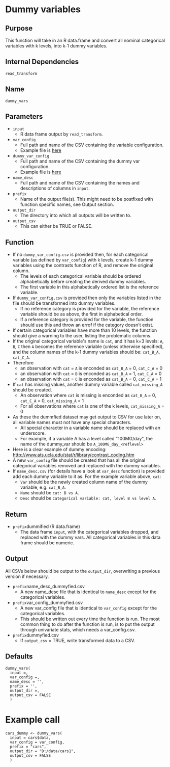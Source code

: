 # Dummy variables

## Purpose
This function will take in an R data.frame and convert all nominal categorical variables with k levels, into k-1 dummy variables.

## Internal Dependencies
`read_transform`

## Name
`dummy_vars`

## Parameters
* `input`
  * R data frame output by `read_transform`.
* `var_config`
  * Full path and name of the CSV containing the variable configuration.
  * Example file is [here](../example_metadata_files/var_config.csv)
* `dummy_var_config`
  * Full path and name of the CSV containing the dummy var configuration.
  * Example file is [here](../example_metadata_files/dummy_var_config.csv)
* `name_desc`
  * Full path and name of the CSV containing the names and descriptions of columns in `input`.
* `prefix`
  * Name of the output file(s). This might need to be postfixed with function specific names, see Output section.
* `output_dir`
  * The directory into which all outputs will be written to.
* `output_csv`
  * This can either be TRUE or FALSE.

## Function
* If no `dummy_var_config.csv` is provided then, for each categorical variable (as defined by `var_config`) with k levels, create k-1 dummy variables using the contrasts function of R, and remove the original column.
  * The levels of each categorical variable should be ordered alphabetically before creating the derived dummy variables.
  * The first variable in this alphabetically ordered list is the reference variable.
* If `dummy_var_config.csv` is provided then only the variables listed in the file should be transformed into dummy variables.
  * If no reference category is provided for the variable, the reference variable should be as above, the first in alphabetical order.
  * If a reference category is provided for the variable, the function should use this and throw an errof if the category doesn't exist.  
* If certain categorical variables have more than 10 levels, the function should give a warning to the user, listing the problematic columns.
* If the original categorical variable's name is `cat`, and it has k=3 levels: `A`, `B`, `C` then `A` becomes the reference variable (unless otherwise specified), and the column names of the k-1 dummy variables should be: `cat_B_A`, `cat_C_A`.
* Therefore
  * an observation with `cat` = `A` is enconded as `cat_B_A` = 0, `cat_C_A` = 0
  * an observation with `cat` = `B` is enconded as `cat_B_A` = 1, `cat_C_A` = 0
  * an observation with `cat` = `C` is enconded as `cat_B_A` = 0, `cat_C_A` = 1
* If `cat` has missing values, another dummy variable called `cat_missing_A` should be created.
  * An observation where `cat` is missing is enconded as `cat_B_A` = 0, `cat_C_A` = 0, `cat_missing_A` = 1
  * For all observations where `cat` is one of the k levels, `cat_missing_A` = 0
* As these the dummfied dataset may get output to CSV for use later on, all variable names must not have any special characters.
  * All special character in a variable name should be replaced with an underscore.
  * For example, if a variable A has a level called "100MG/day", the name of the dummy_var should be `A_100MG_day_<reflevel>`
* Here is a clear example of dummy encoding: http://www.ats.ucla.edu/stat/r/library/contrast_coding.htm
* A new `var_config` file should be created that has all the original categorical variables removed and replaced with the dummy variables.
* If `name_desc.csv` (for details have a look at `var_desc` function) is provided add each dummy variable to it as. For the example variable above, `cat`:
  * `Var` should be the newly created column name of the dummy variable, e.g. `cat_B_A`.
  * `Name` should be `cat: B vs A`.
  * `Desc` should be `Categorical variable: cat, level B vs level A`.

## Return
* `prefix`dummified (R data.frame)
	* The data frame `input`, with the categorical variables dropped, and replaced with the dummy vars. All categorical variables in this data frame should be numeric.

## Output
All CSVs below should be output to the `output_dir`, overwriting a previous version if necessary.
* `prefix`name_desc_dummyfied.csv
  * A new name_desc file that is identical to `name_desc` except for the categorical variables.
* `prefix`var_config_dummyfied.csv
  * A new var_config file that is identical to `var_config` except for the categorical variables.
  * This should be written out every time the function is run. The most common thing to do after the function is run, is to put the output through univariate stats, which needs a var_config.csv.
* `prefix`dummyfied.csv
  * If `output_csv` = TRUE, write transformed data to a CSV.

## Defaults
```
dummy_vars(
  input =,
  var_config =,
  name_desc = '',
  prefix = '',
  output_dir =,
  output_csv = FALSE
  )  
```

# Example call
```
cars_dummy <- dummy_vars(
  input = cars$data,
  var_config = var_config,
  prefix = "cars",
  output_dir = "D:/data/cars1",
  output_csv = FALSE
  )
```
